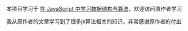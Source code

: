 本项目学习于 [在 JavaScript 中学习数据结构与算法](https://surmon.me/article/55)，欢迎访问原作者学习

我从原作者的文章学习到了很多js算法相关的知识，非常感谢原作者的付出